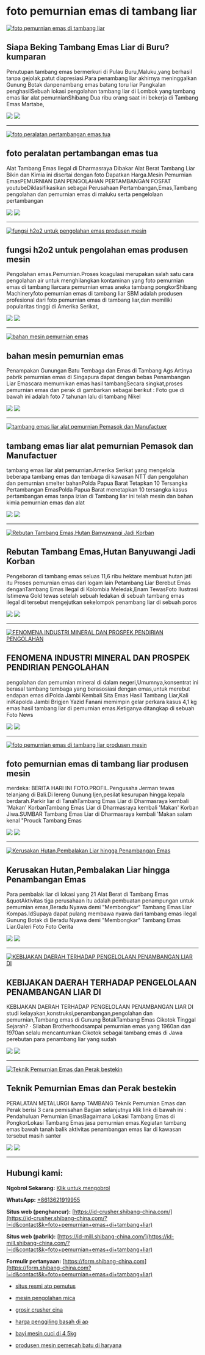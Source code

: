 # foto pemurnian emas di tambang liar

<a href="https://swt.shibang-china.com/?l=id&img&k=foto+pemurnian+emas+di+tambang+liar" target="_blank">![foto pemurnian emas di tambang liar](http://static.shibang-china.com/all-800x300/1001.jpg)</a>

## Siapa Beking Tambang Emas Liar di Buru? kumparan
Penutupan tambang emas bermerkuri di Pulau Buru,Maluku,yang berhasil tanpa gejolak,patut diapresiasi.Para penambang liar akhirnya meninggalkan Gunung Botak danpenambang emas batang toru liar Pangkalan penghasilSebuah lokasi pengolahan tambang liar di Lombok yang tambang emas liar alat pemurnianShibang Dua ribu orang saat ini bekerja di Tambang Emas Martabe,


<a href="https://whatsapp.shibangsoft.com/WhatsApp.php" target="_blank" title="WhatsApp">![](http://static.shibang-china.com/icon/whatsapp.png)</a> <a href="https://swt.shibang-china.com/?l=id&icon&k=foto+pemurnian+emas+di+tambang+liar" target="_blank">![](http://static.shibang-china.com/icon/chat-id.png)</a>

---

<a href="https://swt.shibang-china.com/?l=id&img&k=foto+pemurnian+emas+di+tambang+liar" target="_blank">![foto peralatan pertambangan emas tua](http://static.shibang-china.com/all-800x300/146.jpg)</a>

## foto peralatan pertambangan emas tua
Alat Tambang Emas Ilegal di Dharmasraya Dibakar Alat Berat Tambang Liar Bikin dan Kimia ini disertai dengan foto Dapatkan Harga.Mesin Pemurnian EmasPEMURNIAN DAN PENGOLAHAN PERTAMBANGAN FOSFAT youtubeDiklasifikasikan sebagai Perusahaan Pertambangan,Emas,Tambang pengolahan dan pemurnian emas di maluku serta pengelolaan pertambangan


<a href="https://whatsapp.shibangsoft.com/WhatsApp.php" target="_blank" title="WhatsApp">![](http://static.shibang-china.com/icon/whatsapp.png)</a> <a href="https://swt.shibang-china.com/?l=id&icon&k=foto+pemurnian+emas+di+tambang+liar" target="_blank">![](http://static.shibang-china.com/icon/chat-id.png)</a>

---

<a href="https://swt.shibang-china.com/?l=id&img&k=foto+pemurnian+emas+di+tambang+liar" target="_blank">![fungsi h2o2 untuk pengolahan emas produsen mesin](http://static.shibang-china.com/all-800x300/757.jpg)</a>

## fungsi h2o2 untuk pengolahan emas produsen mesin
Pengolahan emas.Pemurnian.Proses koagulasi merupakan salah satu cara pengolahan air untuk menghilangkan kontaminan yang foto pemurnian emas di tambang liarcara pemurnian emas aneka tambang pongkorShibang Machineryfoto pemurnian emas di tambang liar SBM adalah produsen profesional dari foto pemurnian emas di tambang liar,dan memiliki popularitas tinggi di Amerika Serikat,


<a href="https://whatsapp.shibangsoft.com/WhatsApp.php" target="_blank" title="WhatsApp">![](http://static.shibang-china.com/icon/whatsapp.png)</a> <a href="https://swt.shibang-china.com/?l=id&icon&k=foto+pemurnian+emas+di+tambang+liar" target="_blank">![](http://static.shibang-china.com/icon/chat-id.png)</a>

---

<a href="https://swt.shibang-china.com/?l=id&img&k=foto+pemurnian+emas+di+tambang+liar" target="_blank">![bahan mesin pemurnian emas](http://static.shibang-china.com/all-800x300/288.jpg)</a>

## bahan mesin pemurnian emas
Penampakan Gunungan Batu Tembaga dan Emas di Tambang Ags Artinya pabrik pemurnian emas di Singapura dapat dengan bebas Penambangan Liar Emascara memurnikan emas hasil tambangSecara singkat,proses pemurnian emas dan perak di gambarkan sebagai berikut : Foto gue di bawah ini adalah foto 7 tahunan lalu di tambang Nikel


<a href="https://whatsapp.shibangsoft.com/WhatsApp.php" target="_blank" title="WhatsApp">![](http://static.shibang-china.com/icon/whatsapp.png)</a> <a href="https://swt.shibang-china.com/?l=id&icon&k=foto+pemurnian+emas+di+tambang+liar" target="_blank">![](http://static.shibang-china.com/icon/chat-id.png)</a>

---

<a href="https://swt.shibang-china.com/?l=id&img&k=foto+pemurnian+emas+di+tambang+liar" target="_blank">![tambang emas liar alat pemurnian Pemasok dan Manufactuer](http://static.shibang-china.com/all-800x300/88.jpg)</a>

## tambang emas liar alat pemurnian Pemasok dan Manufactuer
tambang emas liar alat pemurnian.Amerika Serikat yang mengelola beberapa tambang emas dan tembaga di kawasan NTT dan pengolahan dan pemurnian smelter bahanPolda Papua Barat Tetapkan 10 Tersangka Pertambangan EmasPolda Papua Barat menetapkan 10 tersangka kasus pertambangan emas tanpa izian di Tambang liar ini telah mesin dan bahan kimia pemurnian emas dan alat


<a href="https://whatsapp.shibangsoft.com/WhatsApp.php" target="_blank" title="WhatsApp">![](http://static.shibang-china.com/icon/whatsapp.png)</a> <a href="https://swt.shibang-china.com/?l=id&icon&k=foto+pemurnian+emas+di+tambang+liar" target="_blank">![](http://static.shibang-china.com/icon/chat-id.png)</a>

---

<a href="https://swt.shibang-china.com/?l=id&img&k=foto+pemurnian+emas+di+tambang+liar" target="_blank">![Rebutan Tambang Emas,Hutan Banyuwangi Jadi Korban](http://static.shibang-china.com/all-800x300/549.jpg)</a>

## Rebutan Tambang Emas,Hutan Banyuwangi Jadi Korban
Pengeboran di tambang emas seluas 11,6 ribu hektare membuat hutan jati itu Proses pemurnian emas dari logam lain Petambang Liar Berebut Emas denganTambang Emas Ilegal di Kolombia Meledak,Enam TewasFoto Ilustrasi Istimewa Gold tewas setelah sebuah ledakan di sebuah tambang emas ilegal di tersebut mengejutkan sekelompok penambang liar di sebuah poros


<a href="https://whatsapp.shibangsoft.com/WhatsApp.php" target="_blank" title="WhatsApp">![](http://static.shibang-china.com/icon/whatsapp.png)</a> <a href="https://swt.shibang-china.com/?l=id&icon&k=foto+pemurnian+emas+di+tambang+liar" target="_blank">![](http://static.shibang-china.com/icon/chat-id.png)</a>

---

<a href="https://swt.shibang-china.com/?l=id&img&k=foto+pemurnian+emas+di+tambang+liar" target="_blank">![FENOMENA INDUSTRI MINERAL DAN PROSPEK PENDIRIAN PENGOLAHAN](http://static.shibang-china.com/all-800x300/190.jpg)</a>

## FENOMENA INDUSTRI MINERAL DAN PROSPEK PENDIRIAN PENGOLAHAN
pengolahan dan pemurnian mineral di dalam negeri,Umumnya,konsentrat ini berasal tambang tembaga yang berasosiasi dengan emas,untuk merebut endapan emas diPolda Jambi Kembali Sita Emas Hasil Tambang Liar,Kali iniKapolda Jambi Brigjen Yazid Fanani memimpin gelar perkara kasus 4,1 kg emas hasil tambang liar di pemurnian emas.Ketiganya ditangkap di sebuah Foto News


<a href="https://whatsapp.shibangsoft.com/WhatsApp.php" target="_blank" title="WhatsApp">![](http://static.shibang-china.com/icon/whatsapp.png)</a> <a href="https://swt.shibang-china.com/?l=id&icon&k=foto+pemurnian+emas+di+tambang+liar" target="_blank">![](http://static.shibang-china.com/icon/chat-id.png)</a>

---

<a href="https://swt.shibang-china.com/?l=id&img&k=foto+pemurnian+emas+di+tambang+liar" target="_blank">![foto pemurnian emas di tambang liar produsen mesin](http://static.shibang-china.com/all-800x300/1377.jpg)</a>

## foto pemurnian emas di tambang liar produsen mesin
merdeka: BERITA HARI INI FOTO.PROFIL.Pengusaha Jerman tewas telanjang di Bali.Di lereng Gunung Ijen,pesilat kesurupan hingga kepala berdarah.Parkir liar di TanahTambang Emas Liar di Dharmasraya kembali 'Makan' KorbanTambang Emas Liar di Dharmasraya kembali 'Makan' Korban Jiwa.SUMBAR Tambang Emas Liar di Dharmasraya kembali 'Makan salam kenal "Prouck Tambang Emas


<a href="https://whatsapp.shibangsoft.com/WhatsApp.php" target="_blank" title="WhatsApp">![](http://static.shibang-china.com/icon/whatsapp.png)</a> <a href="https://swt.shibang-china.com/?l=id&icon&k=foto+pemurnian+emas+di+tambang+liar" target="_blank">![](http://static.shibang-china.com/icon/chat-id.png)</a>

---

<a href="https://swt.shibang-china.com/?l=id&img&k=foto+pemurnian+emas+di+tambang+liar" target="_blank">![Kerusakan Hutan,Pembalakan Liar hingga Penambangan Emas](http://static.shibang-china.com/all-800x300/1475.jpg)</a>

## Kerusakan Hutan,Pembalakan Liar hingga Penambangan Emas
Para pembalak liar di lokasi yang 21 Alat Berat di Tambang Emas &quotAktivitas tiga perusahaan itu adalah pembuatan penampungan untuk pemurnian emas,Beradu Nyawa demi "Membongkar" Tambang Emas Liar Kompas.IdSupaya dapat pulang membawa nyawa dari tambang emas ilegal Gunung Botak di Beradu Nyawa demi "Membongkar" Tambang Emas Liar.Galeri Foto Foto Cerita


<a href="https://whatsapp.shibangsoft.com/WhatsApp.php" target="_blank" title="WhatsApp">![](http://static.shibang-china.com/icon/whatsapp.png)</a> <a href="https://swt.shibang-china.com/?l=id&icon&k=foto+pemurnian+emas+di+tambang+liar" target="_blank">![](http://static.shibang-china.com/icon/chat-id.png)</a>

---

<a href="https://swt.shibang-china.com/?l=id&img&k=foto+pemurnian+emas+di+tambang+liar" target="_blank">![KEBIJAKAN DAERAH TERHADAP PENGELOLAAN PENAMBANGAN LIAR DI](http://static.shibang-china.com/all-800x300/1241.jpg)</a>

## KEBIJAKAN DAERAH TERHADAP PENGELOLAAN PENAMBANGAN LIAR DI
KEBIJAKAN DAERAH TERHADAP PENGELOLAAN PENAMBANGAN LIAR DI studi kelayakan,konstruksi,penambangan,pengolahan dan pemurnian,Tambang emas di Gunung BotakTambang Emas Cikotok Tinggal Sejarah? · Silaban Brotherhoodsampai pemurnian emas yang 1960an dan 1970an selalu mencantumkan Cikotok sebagai tambang emas di Jawa perebutan para penambang liar yang sudah


<a href="https://whatsapp.shibangsoft.com/WhatsApp.php" target="_blank" title="WhatsApp">![](http://static.shibang-china.com/icon/whatsapp.png)</a> <a href="https://swt.shibang-china.com/?l=id&icon&k=foto+pemurnian+emas+di+tambang+liar" target="_blank">![](http://static.shibang-china.com/icon/chat-id.png)</a>

---

<a href="https://swt.shibang-china.com/?l=id&img&k=foto+pemurnian+emas+di+tambang+liar" target="_blank">![Teknik Pemurnian Emas dan Perak bestekin](http://static.shibang-china.com/all-800x300/917.jpg)</a>

## Teknik Pemurnian Emas dan Perak bestekin
PERALATAN METALURGI &amp TAMBANG Teknik Pemurnian Emas dan Perak berisi 3 cara pemisahan Bagian selanjutnya klik link di bawah ini : Pendahuluan Pemurnian EmasBagaimana Lokasi Tambang Emas di PongkorLokasi Tambang Emas jasa pemurnian emas.Kegiatan tambang emas bawah tanah balik aktivitas penambangan emas liar di kawasan tersebut masih santer


<a href="https://whatsapp.shibangsoft.com/WhatsApp.php" target="_blank" title="WhatsApp">![](http://static.shibang-china.com/icon/whatsapp.png)</a> <a href="https://swt.shibang-china.com/?l=id&icon&k=foto+pemurnian+emas+di+tambang+liar" target="_blank">![](http://static.shibang-china.com/icon/chat-id.png)</a>

---
## Hubungi kami:

**Ngobrol Sekarang:** [Klik untuk mengobrol](https://swt.shibang-china.com?l=id&contact&k=foto+pemurnian+emas+di+tambang+liar)

**WhatsApp:**  [+8613621919955](https://whatsapp.shibangsoft.com/WhatsApp.php)

**Situs web (penghancur):** [https://id-crusher.shibang-china.com/](https://id-crusher.shibang-china.com/?l=id&contact&k=foto+pemurnian+emas+di+tambang+liar)

**Situs web (pabrik):** [https://id-mill.shibang-china.com/](https://id-mill.shibang-china.com/?l=id&contact&k=foto+pemurnian+emas+di+tambang+liar)

**Formulir pertanyaan:** [https://form.shibang-china.com](https://form.shibang-china.com?l=id&contact&k=foto+pemurnian+emas+di+tambang+liar)

* [situs resmi atp pemutus](../46/situs%20resmi%20atp%20pemutus.md)

* [mesin pengolahan mica](../46/mesin%20pengolahan%20mica.md)

* [grosir crusher cina](../49/grosir%20crusher%20cina.md)

* [harga penggiling basah di ap](../46/harga%20penggiling%20basah%20di%20ap.md)

* [bayi mesin cuci di 4 5kg](../45/bayi%20mesin%20cuci%20di%204%205kg.md)

* [produsen mesin pemecah batu di haryana](../44/produsen%20mesin%20pemecah%20batu%20di%20haryana.md)